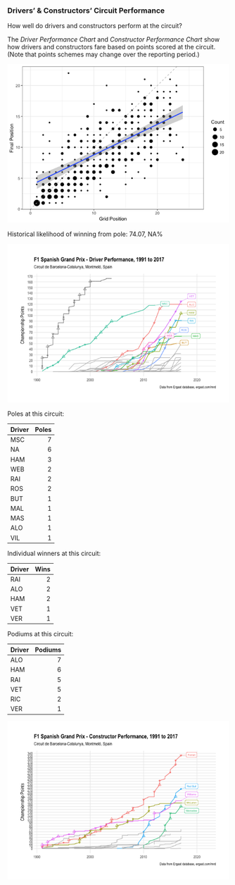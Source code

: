 ### Drivers’ & Constructors’ Circuit Performance

How well do drivers and constructors perform at the circuit?

The *Driver Performance Chart* and *Constructor Performance Chart* show
how drivers and constructors fare based on points scored at the circuit.
(Note that points schemes may change over the reporting period.)

![](images/f1_2018_esp-gridfinalcorr-1.png)<!-- -->

Historical likelihood of winning from pole: 74.07, NA%

![](images/f1_2018_esp-driver_circuit_performance-1.png)<!-- -->

Poles at this circuit:

| Driver | Poles |
| :----- | ----: |
| MSC    |     7 |
| NA     |     6 |
| HAM    |     3 |
| WEB    |     2 |
| RAI    |     2 |
| ROS    |     2 |
| BUT    |     1 |
| MAL    |     1 |
| MAS    |     1 |
| ALO    |     1 |
| VIL    |     1 |

Individual winners at this circuit:

| Driver | Wins |
| :----- | ---: |
| RAI    |    2 |
| ALO    |    2 |
| HAM    |    2 |
| VET    |    1 |
| VER    |    1 |

Podiums at this circuit:

| Driver | Podiums |
| :----- | ------: |
| ALO    |       7 |
| HAM    |       6 |
| RAI    |       5 |
| VET    |       5 |
| RIC    |       2 |
| VER    |       1 |

![](images/f1_2018_esp-team_circuit_performance-1.png)<!-- -->
